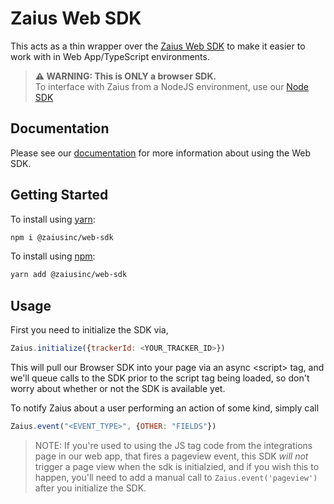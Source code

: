 # Zaius Web SDK

This acts as a thin wrapper over the [Zaius Web SDK](https://docs.developers.zaius.com/web-sdk/) to make it easier to work with in Web App/TypeScript environments.

> <b>⚠️ WARNING: This is ONLY a browser SDK.</b><br />
> To interface with Zaius from a NodeJS environment, use our [Node SDK](https://github.com/ZaiusInc/node-sdk)

## Documentation

Please see our [documentation](https://docs.developers.zaius.com/web-sdk/) for more information about using the Web SDK.

## Getting Started

To install using [yarn](https://yarnpkg):

```bash
npm i @zaiusinc/web-sdk
```

To install using [npm](https://npmjs.org):

```bash
yarn add @zaiusinc/web-sdk
```

## Usage

First you need to initialize the SDK via,

```javascript
Zaius.initialize({trackerId: <YOUR_TRACKER_ID>})
```

This will pull our Browser SDK into your page via an async \<script\> tag, and we'll queue calls to the SDK prior to the script tag being loaded, so don't worry about whether or not the SDK is available yet.

To notify Zaius about a user performing an action of some kind, simply call

```javascript
Zaius.event("<EVENT_TYPE>", {OTHER: "FIELDS"})
```

> NOTE: If you're used to using the JS tag code from the integrations page in our web app, that fires a pageview event, this SDK _*will not*_ trigger a page view when the sdk is initialzied, and if you wish this to happen, you'll need to add a manual call to `Zaius.event('pageview')` after you initialize the SDK.
